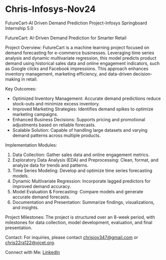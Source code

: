 # Chris-Infosys-Nov24
FutureCart-AI Driven Demand Prediction Project-Infosys Springboard Internship 5.0


 FutureCart: AI-Driven Demand Prediction for Smarter Retail

Project Overview:
FutureCart is a machine learning project focused on demand forecasting for e-commerce businesses. Leveraging time 
series analysis and dynamic multivariate regression, this model predicts product demand using historical sales data
and online engagement indicators, such as Google clicks and Facebook impressions. This approach enhances inventory
management, marketing efficiency, and data-driven decision-making in retail.

Key Outcomes:
- Optimized Inventory Management: Accurate demand predictions reduce stock-outs and minimize excess inventory.
- Improved Marketing Strategies: Identifies demand spikes to optimize marketing campaigns.
- Enhanced Business Decisions: Supports pricing and promotional adjustments based on reliable forecasts.
- Scalable Solution: Capable of handling large datasets and varying demand patterns across multiple products.

Implementation Modules:
1. Data Collection: Gather sales data and online engagement metrics.
2. Exploratory Data Analysis (EDA) and Preprocessing: Clean, format, and analyze data for trends and patterns.
3. Time Series Modeling: Develop and optimize time series forecasting models.
4. Dynamic Multivariate Regression: Incorporate lagged predictors for improved demand accuracy.
5. Model Evaluation & Forecasting: Compare models and generate accurate demand forecasts.
6. Documentation and Presentation: Summarize findings, visualizations, and insights.

Project Milestones:
The project is structured over an 8-week period, with milestones for data collection, model development, evaluation, and final presentation.

Contact:
For inquiries, please contact [chrisjoy347@gmail.com](mailto:chrisjoy347@gmail.com) or [chris22ra122@vjcet.org](mailto:chris22ra122@vjcet.org).

Connect with Me:
[LinkedIn](https://www.linkedin.com/in/chris-joy-359a6926b?lipi=urn%3Ali%3Apage%3Ad_flagship3_profile_view_base_contact_details%3BCEB7JhurRRGz%2BpB%2BulZZ8g%3D%3D)

